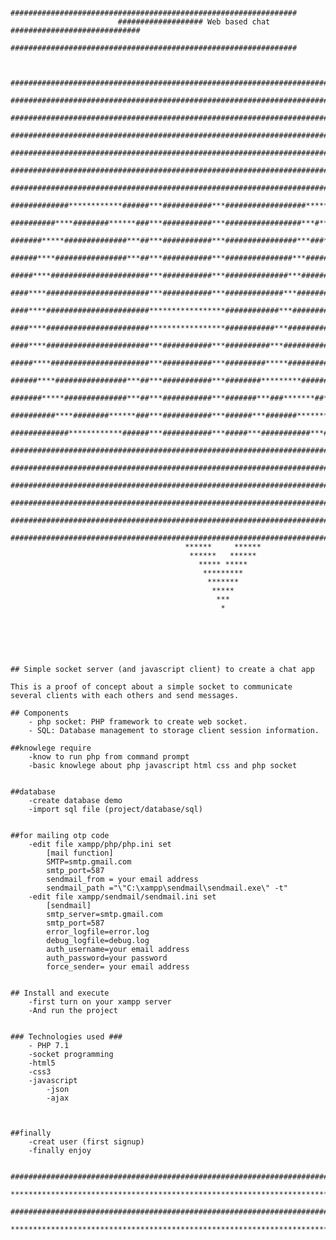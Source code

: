 							
							################################################################
							################### Web based chat #############################
							################################################################

	
		############################################################################################################
		############################################################################################################
		############################################################################################################
		############################################################################################################
		############################################################################################################
		############################################################################################################
		############################################################################################################
		#############************######***###########***##################*****#######****************************##
		##########****########******###***###########***#################***#***######****************************##
		#######*****##############***##***###########***################***###***#################****##############
		######****################***##***###########***###############***#####***################****##############
		#####****######################***###########***##############***#######***###############****##############
		####****#######################***###########***#############***#########***##############****##############
		####****#######################*****************############***###########***#############****##############
		####****#######################*****************###########***#############***############****##############
		####****#######################***###########***##########***###############***###########****##############
		#####****######################***###########***#########*****#############*****##########****##############
		######****################***##***###########***########*********#######*********#########****##############
		#######*****##############***##***###########***#######***###*******##*******###**########****##############
		##########****########******###***###########***######***#######*********#######***#######****##############
		#############************######***###########***#####***###########***###########***######****##############
		############################################################################################################
		############################################################################################################
		############################################################################################################
		############################################################################################################
		############################################################################################################
		############################################################################################################
										   ******     ******
										    ******   ******
										      ***** *****
										       *********
										        *******
										         *****
										          ***
										           *






	## Simple socket server (and javascript client) to create a chat app

	This is a proof of concept about a simple socket to communicate several clients with each others and send messages.

	## Components
		- php socket: PHP framework to create web socket.
		- SQL: Database management to storage client session information.

	##knowlege require
		-know to run php from command prompt
		-basic knowlege about php javascript html css and php socket


	##database
		-create database demo
		-import sql file (project/database/sql)
		

	##for mailing otp code
		-edit file xampp/php/php.ini set
			[mail function]
			SMTP=smtp.gmail.com
			smtp_port=587
			sendmail_from = your email address
			sendmail_path ="\"C:\xampp\sendmail\sendmail.exe\" -t"
		-edit file xampp/sendmail/sendmail.ini set
			[sendmail]
			smtp_server=smtp.gmail.com
			smtp_port=587
			error_logfile=error.log
			debug_logfile=debug.log
			auth_username=your email address
			auth_password=your password
			force_sender= your email address


	## Install and execute
		-first turn on your xampp server
		-And run the project


	### Technologies used ###
		- PHP 7.1
		-socket programming
		-html5
		-css3
		-javascript
			-json
			-ajax



	##finally
		-creat user (first signup)
		-finally enjoy

		################################################################################################################
		****************************************************************************************************************
		################################################################################################################
		****************************************************************************************************************
